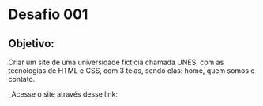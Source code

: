 # Desafio 001

## Objetivo:

Criar um site de uma universidade fictícia chamada UNES, com as tecnologias de HTML e CSS, com 3 telas, sendo elas: home, quem somos e contato.

_Acesse o site através desse link: 